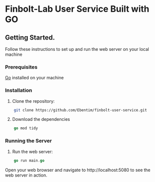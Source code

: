 # Finbolt-Lab User Service Built with GO

## Getting Started.

Follow these instructions to set up and run the web server on your local machine

### Prerequisites

[Go](https://golang.org/) installed on your machine

### Installation

1. Clone the repository:
```sh
    git clone https://github.com/Ebentim/finbolt-user-service.git
```

2. Download the dependencies
```go
    go mod tidy
```
### Running the Server

1. Run the web server:
```go
    go run main.go
```
Open your web browser and navigate to http://localhost:5080 to see the web server in action.